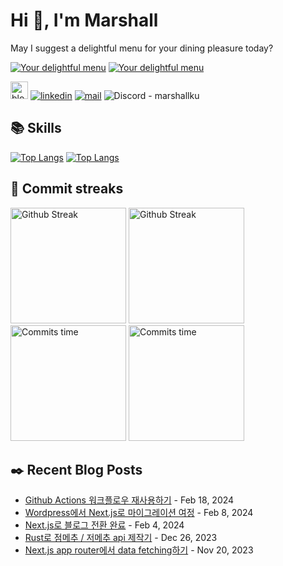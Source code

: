 # Hi 👋, I'm Marshall

May I suggest a delightful menu for your dining pleasure today?

[![Your delightful menu](https://marshallku.dev:48018/?theme=dark)](https://github.com/marshallku/menu-today#gh-dark-mode-only) [![Your delightful menu](https://marshallku.dev:48018/?theme=light)](https://github.com/marshallku/menu-today#gh-light-mode-only)

[<img height="28" src="https://marshallku.github.io/marshallku/assets/icons/blog-badge.svg" alt="blog logo" />][blog] [![linkedin](https://img.shields.io/badge/LinkedIn-0077B5?style=for-the-badge&logo=linkedin&logoColor=white)](https://www.linkedin.com/in/marshallku/) [![mail](https://img.shields.io/badge/MAIL-F9E000?style=for-the-badge&logo=GMAIL&logoColor=%23000000)](mailto:marshall@kakao.com) ![Discord - marshallku](https://img.shields.io/badge/marshallku-7289da?style=for-the-badge&logo=DISCORD&logoColor=fff)

## 📚 Skills

[<img src="https://github-readme-stats.vercel.app/api/top-langs/?username=marshallku&langs_count=12&layout=compact&theme=onedark&hide_border=true" alt="Top Langs" />](https://github.com/anuraghazra/github-readme-stats#gh-dark-mode-only) [<img src="https://github-readme-stats.vercel.app/api/top-langs/?username=marshallku&langs_count=12&layout=compact&theme=solarized-light&hide_border=true" alt="Top Langs" />](https://github.com/anuraghazra/github-readme-stats#gh-light-mode-only)

## 💜 Commit streaks

[<img src="https://github-readme-streak-stats.herokuapp.com/?user=marshallku&theme=onedark&border=00000000" alt="Github Streak" height="185" />](https://git.io/streak-stats#gh-dark-mode-only) [<img src="https://github-readme-streak-stats.herokuapp.com/?user=marshallku&theme=solarized-light&border=00000000" alt="Github Streak" height="185" />](https://git.io/streak-stats#gh-light-mode-only) [<img src="https://github-profile-summary-cards.vercel.app/api/cards/productive-time?username=marshallku&theme=onedark&utcOffset=9" alt="Commits time" height="185" />](https://github.com/vn7n24fzkq/github-profile-summary-cards#gh-dark-mode-only) [<img src="https://github-profile-summary-cards.vercel.app/api/cards/productive-time?username=marshallku&theme=solarized&utcOffset=9" alt="Commits time" height="185" />](https://github.com/vn7n24fzkq/github-profile-summary-cards#gh-light-mode-only)

## ✒️ Recent Blog Posts

<!-- Blog-Post -->

- [Github Actions 워크플로우 재사용하기](https://marshallku.com/dev/reuse-github-actions) - Feb 18, 2024
- [Wordpress에서 Next.js로 마이그레이션 여정](https://marshallku.com/dev/wordpress%EC%97%90%EC%84%9C-nextjs%EB%A1%9C-%EB%A7%88%EC%9D%B4%EA%B7%B8%EB%A0%88%EC%9D%B4%EC%85%98-%EC%97%AC%EC%A0%95) - Feb 8, 2024
- [Next.js로 블로그 전환 완료](https://marshallku.com/notice/nextjs-blog-migration) - Feb 4, 2024
- [Rust로 점메추 / 저메추 api 제작기](https://marshallku.com/dev/rust%EB%A1%9C-%EC%A0%90%EB%A9%94%EC%B6%94-%EC%A0%80%EB%A9%94%EC%B6%94-api-%EC%A0%9C%EC%9E%91%EA%B8%B0) - Dec 26, 2023
- [Next.js app router에서 data fetching하기](https://marshallku.com/dev/next-js-app-router%EC%97%90%EC%84%9C-data-fetching%ED%95%98%EA%B8%B0) - Nov 20, 2023

<!-- Blog-Post -->

[blog]: https://marshallku.com
